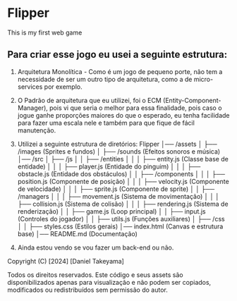 # Flipper
This is my first web game


## Para criar esse jogo eu usei a seguinte estrutura:
1.  Arquitetura Monolítica - Como é um jogo de pequeno porte, não tem a necessidade de ser um outro tipo de arquitetura, como a de micro-services por exemplo.

2. O Padrão de arquitetura que eu utilizei, foi o ECM  (Entity-Component-Manager), pois vi que seria o melhor para essa finalidade, pois caso o jogue ganhe proporções maiores do que o esperado, eu tenha 
facilidade para fazer uma escala nele e também para que fique de fácil manutenção.

3. Utilizei a seguinte estrutura de diretórios:
Flipper
│── /assets
│   ├── /images           (Sprites e fundos)
│   ├── /sounds           (Efeitos sonoros e música)
│── /src
│   ├── /js
│   │   ├── /entities
│   │   │   ├── entity.js      (Classe base de entidade)
│   │   │   ├── player.js      (Entidade do pinguim)
│   │   │   ├── obstacle.js    (Entidade dos obstáculos)
│   │   ├── /components
│   │   │   ├── position.js    (Componente de posição)
│   │   │   ├── velocity.js    (Componente de velocidade)
│   │   │   ├── sprite.js      (Componente de sprite)
│   │   ├── /managers
│   │   │   ├── movement.js    (Sistema de movimentação)
│   │   │   ├── collision.js   (Sistema de colisão)
│   │   │   ├── rendering.js   (Sistema de renderização)
│   │   ├── game.js            (Loop principal)
│   │   ├── input.js           (Controles do jogador)
│   │   ├── utils.js           (Funções auxiliares)
│   ├── /css
│   │   ├── styles.css         (Estilos gerais)
│── index.html                (Canvas e estrutura base)
│── README.md                 (Documentação)

4. Ainda estou vendo se vou fazer um back-end ou não.

Copyright (C) [2024] [Daniel Takeyama]

Todos os direitos reservados. Este código e seus assets são disponibilizados apenas para visualização e não podem ser copiados, modificados ou redistribuídos sem permissão do autor.
